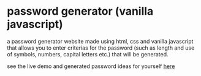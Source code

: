 # password generator (vanilla javascript)

a password generator website made using html, css and vanilla javascript that allows you to enter criterias for the password (such as length and use of symbols, numbers, capital letters etc.) that will be generated.

see the live demo and generated password ideas for yourself [here](https://arson.dino.icu/password-website/)
